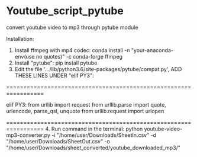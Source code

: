 # Youtube_script_pytube
convert youtube video to mp3 through pytube module

Installation:
1. Install ffmpeg with mp4 codec:
  conda install -n "your-anaconda-env(use no quotes)" -c conda-forge ffmpeg
2. Install "pytube":
  pip install pytube
3. Edit the file '.../lib/python3.6/site-packages/pytube/compat.py', ADD THESE LINES UNDER "elif PY3":

  =================================================================
  
  elif PY3:
    from urllib import request
    from urllib.parse import quote, urlencode, parse_qsl, unquote
    from urllib.request import urlopen
   
  =================================================================
4. Run command in the terminal:
  python youtube-video-mp3-converter.py -i "/home/user/Downloads/SheetIn.csv" -d "/home/user/Downloads/SheetOut.csv" -o "/home/user/Downloads/sheet_converted/youtube_downloaded_mp3/"

